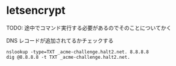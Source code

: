 letsencrypt
===========

TODO: 途中でコマンド実行する必要があるのでそのことについてかく


DNS レコードが追加されてるかチェックする

    nslookup -type=TXT _acme-challenge.halt2.net. 8.8.8.8
    dig @8.8.8.8 -t TXT _acme-challenge.halt2.net.

